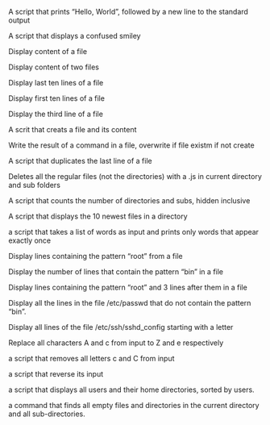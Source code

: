 
A script that prints “Hello, World”, followed by a new line to the standard output

A script that displays a confused smiley

Display content of a file

Display content of two files

Display last ten lines of a file

Display first ten lines of a file

Display the third line of a file

A scrit that creats a file and its content

Write the result of a command in a file, overwrite if file existm if not create

A script that duplicates the last line of a file 

Deletes all the regular files (not the directories) with a .js in current directory and sub folders

A script that counts the number of directories and subs, hidden inclusive

A script that displays the 10 newest files in a directory

a script that takes a list of words as input and prints only words that appear exactly once

Display lines containing the pattern “root” from a file

Display the number of lines that contain the pattern “bin” in a file

Display lines containing the pattern “root” and 3 lines after them in a file

Display all the lines in the file /etc/passwd that do not contain the pattern “bin”.

Display all lines of the file /etc/ssh/sshd_config starting with a letter

Replace all characters A and c from input to Z and e respectively

a script that removes all letters c and C from input

a script that reverse its input


a script that displays all users and their home directories, sorted by users.

a command that finds all empty files and directories in the current directory and all sub-directories.  
